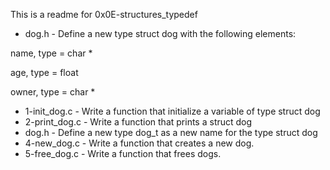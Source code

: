 This is a readme for 0x0E-structures_typedef

* dog.h - Define a new type struct dog with the following elements:

name, type = char *

age, type = float

owner, type = char *

* 1-init_dog.c - Write a function that initialize a variable of type struct dog
* 2-print_dog.c - Write a function that prints a struct dog
* dog.h - Define a new type dog_t as a new name for the type struct dog
*  4-new_dog.c -  Write a function that creates a new dog.
* 5-free_dog.c - Write a function that frees dogs.
